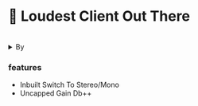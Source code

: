 # 🫧 Loudest Client Out There
<br>
<details>
  <summary>By</summary>
  <p>Made With ❤️ By Kiro & Yash</p>
</details>
<h3>features</h3>
<ul>
  <li>Inbuilt Switch To Stereo/Mono</li>
  <li>Uncapped Gain Db++</li>
</ul>
